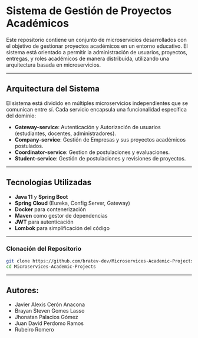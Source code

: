 # Sistema de Gestión de Proyectos Académicos

Este repositorio contiene un conjunto de microservicios desarrollados con el objetivo de gestionar proyectos académicos en un entorno educativo. El sistema está orientado a permitir la administración de usuarios, proyectos, entregas, y roles académicos de manera distribuida, utilizando una arquitectura basada en microservicios.

---

## Arquitectura del Sistema

El sistema está dividido en múltiples microservicios independientes que se comunican entre sí. Cada servicio encapsula una funcionalidad específica del dominio:

- **Gateway-service**: Autenticación y Autorización de usuarios (estudiantes, docentes, administradores).
- **Company-service**: Gestión de Empresas y sus proyectos académicos postulados.
- **Coordinator-service**: Gestion de postulaciones y evaluaciones.
- **Student-service**: Gestión de postulaciones y revisiones de proyectos.

---

## Tecnologías Utilizadas

- **Java 11** y **Spring Boot**
- **Spring Cloud** (Eureka, Config Server, Gateway)
- **Docker** para contenerización
- **Maven** como gestor de dependencias
- **JWT** para autenticación
- **Lombok** para simplificación del código

---


### Clonación del Repositorio

```bash
git clone https://github.com/bratev-dev/Microservices-Academic-Projects.git
cd Microservices-Academic-Projects
```

---

## Autores:
- Javier Alexis Cerón Anacona
- Brayan Steven Gomes Lasso
- Jhonatan Palacios Gómez
- Juan David Perdomo Ramos
- Rubeiro Romero

